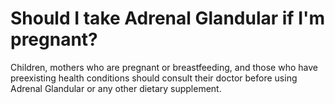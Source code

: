 # Should I take Adrenal Glandular if I'm pregnant?

Children, mothers who are pregnant or breastfeeding, and those who have preexisting health conditions should consult their doctor before using Adrenal Glandular or any other dietary supplement.